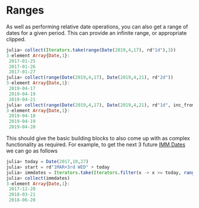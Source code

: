# Ranges

As well as performing relative date operations, you can also get a range of dates for a given period. This can provide an infinite range, or appropriate clipped.

```julia
julia> collect(Iterators.take(range(Date(2019,4,17), rd"1d"),3))
3-element Array{Date,1}:
 2017-01-25
 2017-01-26
 2017-01-27
julia> collect(range(Date(2019,4,17), Date(2019,4,21), rd"2d"))
3-element Array{Date,1}:
 2019-04-17
 2019-04-19
 2019-04-21
julia> collect(range(Date(2019,4,17), Date(2019,4,21), rd"1d", inc_from=false, inc_to=false))
3-element Array{Date,1}:
 2019-04-18
 2019-04-19
 2019-04-20
```

This should give the basic building blocks to also come up with as complex functionality as required. For example, to get the next 3 future [IMM Dates](https://en.wikipedia.org/wiki/IMM_dates) we can go as follows

```julia
julia> today = Date(2017,10,27)
julia> start = rd"1MAR+3rd WED" + today
julia> immdates = Iterators.take(Iterators.filter(x -> x >= today, range(start, rd"3m+3rd WED")), 3)
julia> collect(immdates)
3-element Array{Date,1}:
 2017-12-20
 2018-03-21
 2018-06-20
```
